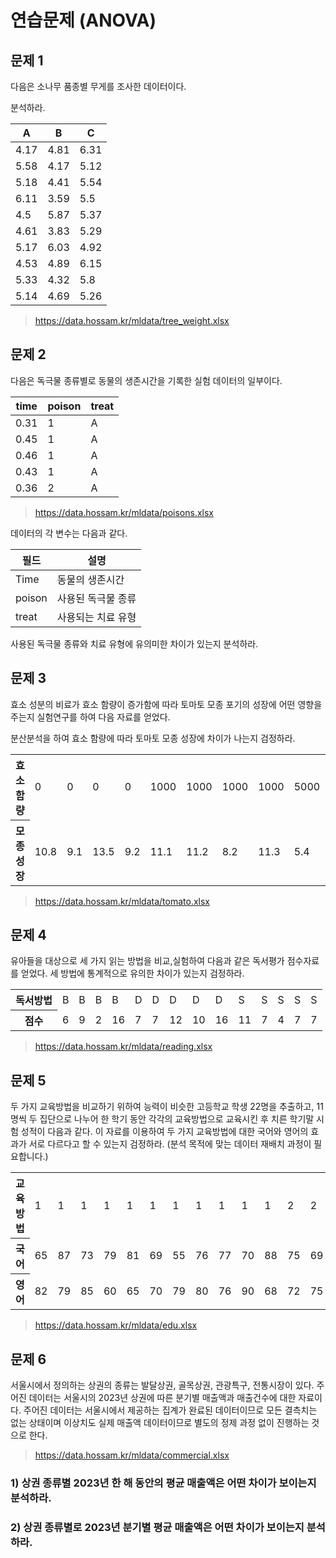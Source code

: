 # 연습문제 (ANOVA)

## 문제 1

다음은 소나무 품종별 무게를 조사한 데이터이다.

분석하라.


| A    | B    | C    |
|------|------|------|
| 4.17 | 4.81 | 6.31 |
| 5.58 | 4.17 | 5.12 |
| 5.18 | 4.41 | 5.54 |
| 6.11 | 3.59 | 5.5  |
| 4.5  | 5.87 | 5.37 |
| 4.61 | 3.83 | 5.29 |
| 5.17 | 6.03 | 4.92 |
| 4.53 | 4.89 | 6.15 |
| 5.33 | 4.32 | 5.8  |
| 5.14 | 4.69 | 5.26 |

> https://data.hossam.kr/mldata/tree_weight.xlsx

## 문제 2

다음은 독극물 종류별로 동물의 생존시간을 기록한 실험 데이터의 일부이다.

| time | poison | treat |
|------|--------|-------|
| 0.31 | 1      | A     |
| 0.45 | 1      | A     |
| 0.46 | 1      | A     |
| 0.43 | 1      | A     |
| 0.36 | 2      | A     |


> https://data.hossam.kr/mldata/poisons.xlsx

데이터의 각 변수는 다음과 같다.

| 필드 | 설명 |
|--|--|
| Time | 동물의 생존시간 |
| poison | 사용된 독극물 종류 |
| treat | 사용되는 치료 유형 |

사용된 독극물 종류와 치료 유형에 유의미한 차이가 있는지 분석하라.

## 문제 3

효소 성분의 비료가 효소 함량이 증가함에 따라 토마토 모종 포기의 성장에 어떤 영향을 주는지 실험연구를 하여 다음 자료를 얻었다.

분산분석을 하여 효소 함량에 따라 토마토 모종 성장에 차이가 나는지 검정하라.

<table>
    <tr>
        <th>효소함량</th>
        <td>0</td>
        <td>0</td>
        <td>0</td>
        <td>0</td>
        <td>1000</td>
        <td>1000</td>
        <td>1000</td>
        <td>1000</td>
        <td>5000</td>
        <td>5000</td>
        <td>5000</td>
        <td>5000</td>
        <td>10000</td>
        <td>10000</td>
        <td>10000</td>
        <td>10000</td>
    </tr>
    <tr>
        <th>모종성장</th>
        <td>10.8</td>
        <td>9.1</td>
        <td>13.5</td>
        <td>9.2</td>
        <td>11.1</td>
        <td>11.2</td>
        <td>8.2</td>
        <td>11.3</td>
        <td>5.4</td>
        <td>4.6</td>
        <td>7.4</td>
        <td>5</td>
        <td>5.8</td>
        <td>5.3</td>
        <td>3.2</td>
        <td>7.5</td>
    </tr>
</table>

> https://data.hossam.kr/mldata/tomato.xlsx


## 문제 4

유아들을 대상으로 세 가지 읽는 방법을 비교,실험하여 다음과 같은 독서평가 점수자료를 얻었다.
세 방법에 통계적으로 유의한 차이가 있는지 검정하라.

<table>
    <tr>
        <th>독서방법</th>
        <td>B</td>
        <td>B</td>
        <td>B</td>
        <td>B</td>
        <td>D</td>
        <td>D</td>
        <td>D</td>
        <td>D</td>
        <td>D</td>
        <td>S</td>
        <td>S</td>
        <td>S</td>
        <td>S</td>
        <td>S</td>
    </tr>
    <tr>
        <th>점수</th>
        <td>6</td>
        <td>9</td>
        <td>2</td>
        <td>16</td>
        <td>7</td>
        <td>7</td>
        <td>12</td>
        <td>10</td>
        <td>16</td>
        <td>11</td>
        <td>7</td>
        <td>4</td>
        <td>7</td>
        <td>7</td>
    </tr>
</table>

> https://data.hossam.kr/mldata/reading.xlsx


## 문제 5

두 가지 교육방법을 비교하기 위하여 능력이 비슷한 고등학교 학생 22명을 추출하고, 11명씩 두 집단으로 나누어 한 학기 동안 각각의 교육방법으로 교육시킨 후 치른 학기말 시험 성적이 다음과 같다.
이 자료를 이용하여 두 가지 교육방법에 대한 국어와 영어의 효과가 서로 다르다고 할 수 있는지 검정하라. (분석 목적에 맞는 데이터 재배치 과정이 필요합니다.)

<table>
    <tr>
        <th>교육방법</th>
        <td>1</td>
        <td>1</td>
        <td>1</td>
        <td>1</td>
        <td>1</td>
        <td>1</td>
        <td>1</td>
        <td>1</td>
        <td>1</td>
        <td>1</td>
        <td>1</td>
        <td>2</td>
        <td>2</td>
        <td>2</td>
        <td>2</td>
        <td>2</td>
        <td>2</td>
        <td>2</td>
        <td>2</td>
        <td>2</td>
        <td>2</td>
        <td>2</td>
    </tr>
    <tr>
        <th>국어</th>
        <td>65</td>
        <td>87</td>
        <td>73</td>
        <td>79</td>
        <td>81</td>
        <td>69</td>
        <td>55</td>
        <td>76</td>
        <td>77</td>
        <td>70</td>
        <td>88</td>
        <td>75</td>
        <td>69</td>
        <td>83</td>
        <td>81</td>
        <td>72</td>
        <td>79</td>
        <td>85</td>
        <td>89</td>
        <td>90</td>
        <td>77</td>
        <td>95</td>
    </tr>
    <tr>
        <th>영어</th>
        <td>82</td>
        <td>79</td>
        <td>85</td>
        <td>60</td>
        <td>65</td>
        <td>70</td>
        <td>79</td>
        <td>80</td>
        <td>76</td>
        <td>90</td>
        <td>68</td>
        <td>72</td>
        <td>75</td>
        <td>93</td>
        <td>85</td>
        <td>60</td>
        <td>65</td>
        <td>88</td>
        <td>92</td>
        <td>83</td>
        <td>93</td>
        <td>78</td>
    </tr>
</table>

> https://data.hossam.kr/mldata/edu.xlsx


## 문제 6

서울시에서 정의하는 상권의 종류는 발달상권, 골목상권, 관광특구, 전통시장이 있다.
주어진 데이터는 서울시의 2023년 상권에 따른 분기별 매출액과 매출건수에 대한 자료이다.
주어진 데이터는 서울시에서 제공하는 집계가 완료된 데이터이므로 모든 결측치는 없는 상태이며 이상치도 실제 매출액 데이터이므로 별도의 정제 과정 없이 진행하는 것으로 한다.

> https://data.hossam.kr/mldata/commercial.xlsx

### 1) 상권 종류별 2023년 한 해 동안의 평균 매출액은 어떤 차이가 보이는지 분석하라.

### 2) 상권 종류별로 2023년 분기별 평균 매출액은 어떤 차이가 보이는지 분석하라.